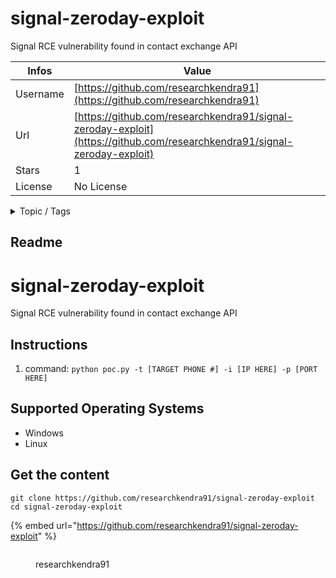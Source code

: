# signal-zeroday-exploit

Signal RCE vulnerability found in contact exchange API

| Infos    | Value                                                              |
| -------- | -------------------------------------------------------------------|
| Username | [https://github.com/researchkendra91](https://github.com/researchkendra91) |
| Url      | [https://github.com/researchkendra91/signal-zeroday-exploit](https://github.com/researchkendra91/signal-zeroday-exploit)                                               |
| Stars    | 1                                                          |
| License  | No License                                                        |

<details>

<summary>Topic / Tags</summary>

* cve-2021-45046* cve-2023* cve-2023-1389* cve-2023-21839* cve-2023-21932* cve-2023-24539* cve-2023-24540* cve-2023-29400

</details>

## Readme

# signal-zeroday-exploit
Signal RCE vulnerability found in contact exchange API

## Instructions
1. command: `python poc.py -t [TARGET PHONE #] -i [IP HERE] -p [PORT HERE]`

## Supported Operating Systems
- Windows
- Linux



## Get the content

```
git clone https://github.com/researchkendra91/signal-zeroday-exploit
cd signal-zeroday-exploit
```

{% embed url="https://github.com/researchkendra91/signal-zeroday-exploit" %}

<figure><img src="https://avatars.githubusercontent.com/u/132423954?v=4" alt=""><figcaption><p>researchkendra91</p></figcaption></figure>
